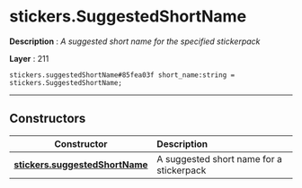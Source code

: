 # stickers.SuggestedShortName

**Description** : *A suggested short name for the specified stickerpack*

**Layer** : 211

```tl
stickers.suggestedShortName#85fea03f short_name:string = stickers.SuggestedShortName;
```

---

## Constructors

| Constructor | Description |
| :---: | :--- |
| [**stickers.suggestedShortName**](constructor/stickers.suggestedShortName) | A suggested short name for a stickerpack |